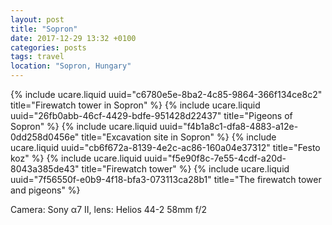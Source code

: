```yaml
---
layout: post
title: "Sopron"
date: 2017-12-29 13:32 +0100
categories: posts
tags: travel
location: "Sopron, Hungary"
---
```


{% include ucare.liquid uuid="c6780e5e-8ba2-4c85-9864-366f134ce8c2" title="Firewatch tower in Sopron" %}
{% include ucare.liquid uuid="26fb0abb-46cf-4429-bdfe-951428d22437" title="Pigeons of Sopron" %}
{% include ucare.liquid uuid="f4b1a8c1-dfa8-4883-a12e-0dd258d0456e" title="Excavation site in Sopron" %}
{% include ucare.liquid uuid="cb6f672a-8139-4e2c-ac86-160a04e37312" title="Festo koz" %}
{% include ucare.liquid uuid="f5e90f8c-7e55-4cdf-a20d-8043a385de43" title="Firewatch tower" %}
{% include ucare.liquid uuid="7f56550f-e0b9-4f18-bfa3-073113ca28b1" title="The firewatch tower and pigeons" %}

Camera: Sony α7 II, lens: Helios 44-2 58mm f/2